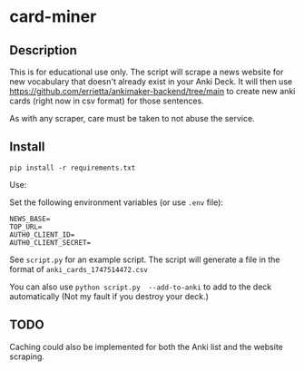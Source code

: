 # card-miner

## Description

This is for educational use only.
The script will scrape a news website for new vocabulary that doesn't already exist in your Anki Deck.
It will then use https://github.com/errietta/ankimaker-backend/tree/main to create new anki cards (right now in csv format) for those sentences.

As with any scraper, care must be taken to not abuse the service.

## Install

`pip install -r requirements.txt`

Use:

Set the following environment variables (or use `.env` file):

```
NEWS_BASE=
TOP_URL=
AUTH0_CLIENT_ID=
AUTH0_CLIENT_SECRET=
```

See `script.py` for an example script.
The script will generate a file in the format of `anki_cards_1747514472.csv`

You can also use `python script.py  --add-to-anki` to add to the deck automatically
(Not my fault if you destroy your deck.)

## TODO
Caching could also be implemented for both the Anki list and the website scraping.